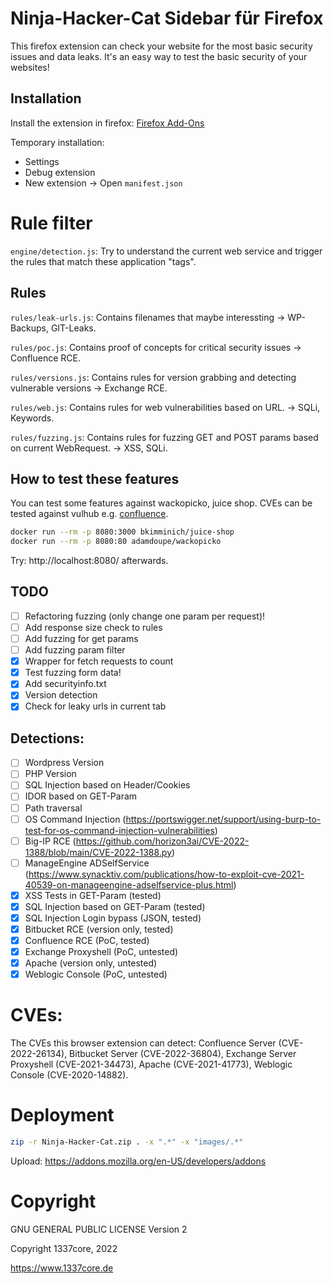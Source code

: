 # Ninja-Hacker-Cat Sidebar für Firefox
This firefox extension can check your website for the most basic 
security issues and data leaks. It's an easy way to test the basic security of 
your websites!

## Installation
Install the extension in firefox:
<a href="https://addons.mozilla.org/de/firefox/addon/ninja-hacker-cat/">Firefox Add-Ons</a>

Temporary installation:
* Settings
* Debug extension
* New extension -> Open `manifest.json`

# Rule filter
`engine/detection.js`: Try to understand the current web service and trigger 
the rules that match these application "tags".

## Rules
`rules/leak-urls.js`: Contains filenames that maybe interessting -> WP-Backups, 
GIT-Leaks.

`rules/poc.js`: Contains proof of concepts for critical security issues -> 
Confluence RCE.

`rules/versions.js`: Contains rules for version grabbing and detecting 
vulnerable versions -> Exchange RCE.

`rules/web.js`: Contains rules for web vulnerabilities based on URL. -> SQLi,
Keywords.

`rules/fuzzing.js`: Contains rules for fuzzing GET and POST params based on 
current WebRequest. -> XSS, SQLi.

## How to test these features
You can test some features against wackopicko, juice shop.
CVEs can be tested against vulhub e.g. <a href="https://github.com/vulhub/vulhub/tree/master/confluence/CVE-2022-26134">confluence</a>.

``` bash
docker run --rm -p 8080:3000 bkimminich/juice-shop
docker run --rm -p 8080:80 adamdoupe/wackopicko
```

Try: http://localhost:8080/ afterwards.

## TODO
* [ ] Refactoring fuzzing (only change one param per request)!
* [ ] Add response size check to rules
* [ ] Add fuzzing for get params
* [ ] Add fuzzing param filter
* [X] Wrapper for fetch requests to count
* [X] Test fuzzing form data!
* [X] Add securityinfo.txt
* [X] Version detection
* [X] Check for leaky urls in current tab

## Detections:
* [ ] Wordpress Version
* [ ] PHP Version
* [ ] SQL Injection based on Header/Cookies
* [ ] IDOR based on GET-Param
* [ ] Path traversal
* [ ] OS Command Injection (https://portswigger.net/support/using-burp-to-test-for-os-command-injection-vulnerabilities)
* [ ] Big-IP RCE (https://github.com/horizon3ai/CVE-2022-1388/blob/main/CVE-2022-1388.py)
* [ ] ManageEngine ADSelfService (https://www.synacktiv.com/publications/how-to-exploit-cve-2021-40539-on-manageengine-adselfservice-plus.html)
* [X] XSS Tests in GET-Param (tested)
* [X] SQL Injection based on GET-Param (tested)
* [X] SQL Injection Login bypass (JSON, tested)
* [X] Bitbucket RCE (version only, tested)
* [X] Confluence RCE (PoC, tested)
* [X] Exchange Proxyshell (PoC, untested)
* [X] Apache (version only, untested)
* [X] Weblogic Console (PoC, untested)

# CVEs:
The CVEs this browser extension can detect:
Confluence Server (CVE-2022-26134), Bitbucket Server (CVE-2022-36804), 
Exchange Server Proxyshell (CVE-2021-34473), Apache (CVE-2021-41773),
Weblogic Console (CVE-2020-14882).

# Deployment
``` bash
zip -r Ninja-Hacker-Cat.zip . -x ".*" -x "images/.*"
```

Upload: https://addons.mozilla.org/en-US/developers/addons

# Copyright
GNU GENERAL PUBLIC LICENSE Version 2

Copyright 1337core, 2022

https://www.1337core.de